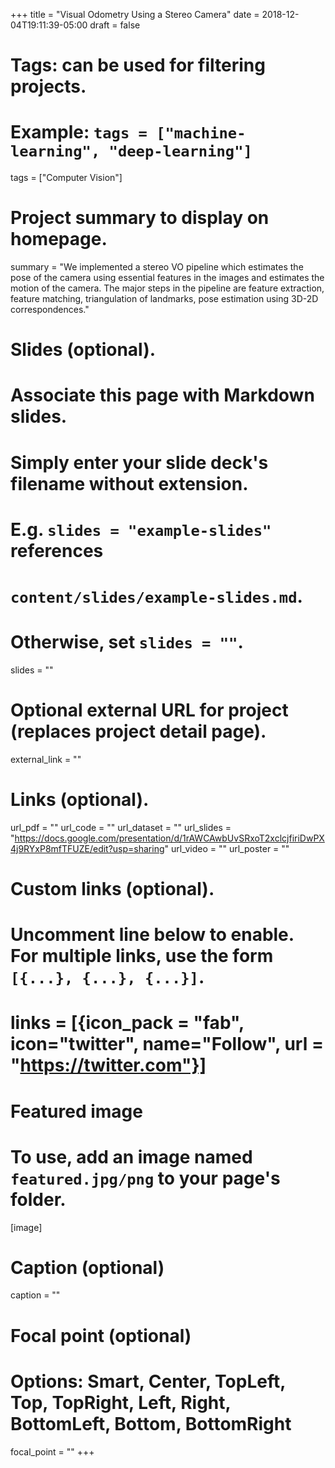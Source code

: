 +++
title = "Visual Odometry Using a Stereo Camera"
date = 2018-12-04T19:11:39-05:00
draft = false

# Tags: can be used for filtering projects.
# Example: `tags = ["machine-learning", "deep-learning"]`
tags = ["Computer Vision"]

# Project summary to display on homepage.
summary = "We implemented a stereo VO pipeline which estimates the pose of the camera using essential features in the images and estimates the motion of the camera. The major steps in the pipeline are feature extraction, feature matching, triangulation of landmarks, pose estimation using 3D-2D correspondences."

# Slides (optional).
#   Associate this page with Markdown slides.
#   Simply enter your slide deck's filename without extension.
#   E.g. `slides = "example-slides"` references 
#   `content/slides/example-slides.md`.
#   Otherwise, set `slides = ""`.
slides = ""

# Optional external URL for project (replaces project detail page).
external_link = ""

# Links (optional).
url_pdf = ""
url_code = ""
url_dataset = ""
url_slides = "https://docs.google.com/presentation/d/1rAWCAwbUvSRxoT2xclcjfiriDwPX4j9RYxP8mfTFUZE/edit?usp=sharing"
url_video = ""
url_poster = ""

# Custom links (optional).
#   Uncomment line below to enable. For multiple links, use the form `[{...}, {...}, {...}]`.
# links = [{icon_pack = "fab", icon="twitter", name="Follow", url = "https://twitter.com"}]

# Featured image
# To use, add an image named `featured.jpg/png` to your page's folder. 
[image]
  # Caption (optional)
  caption = ""

  # Focal point (optional)
  # Options: Smart, Center, TopLeft, Top, TopRight, Left, Right, BottomLeft, Bottom, BottomRight
  focal_point = ""
+++
